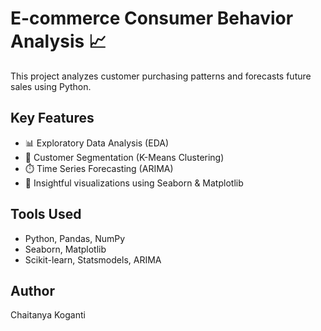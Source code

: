 # E-commerce Consumer Behavior Analysis 📈

This project analyzes customer purchasing patterns and forecasts future sales using Python.

## Key Features
- 📊 Exploratory Data Analysis (EDA)
- 🧠 Customer Segmentation (K-Means Clustering)
- ⏱️ Time Series Forecasting (ARIMA)
- 📌 Insightful visualizations using Seaborn & Matplotlib

## Tools Used
- Python, Pandas, NumPy
- Seaborn, Matplotlib
- Scikit-learn, Statsmodels, ARIMA

## Author
Chaitanya Koganti

